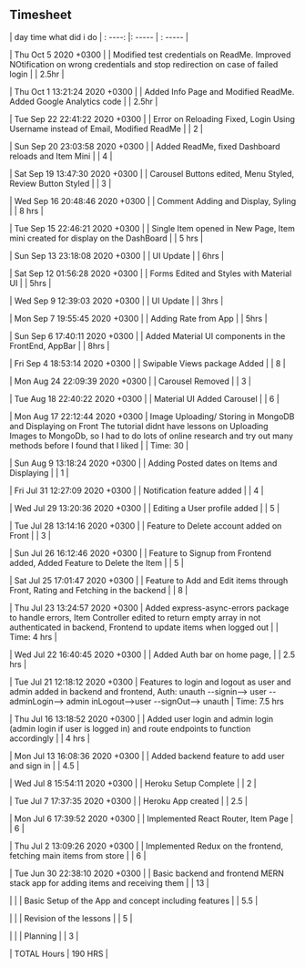 ## Timesheet

| day time what did i do
| : ----: |: ----- | : ----- |

| Thu Oct 5 2020 +0300 |
| Modified test credentials on ReadMe. Improved NOtification on wrong credentials and stop redirection on case of failed login |
| 2.5hr |

| Thu Oct 1 13:21:24 2020 +0300 |
| Added Info Page and Modified ReadMe. Added Google Analytics code |
| 2.5hr |

| Tue Sep 22 22:41:22 2020 +0300 |
| Error on Reloading Fixed, Login Using Username instead of Email, Modified ReadMe |
| 2 |

| Sun Sep 20 23:03:58 2020 +0300 |
| Added ReadMe, fixed Dashboard reloads and Item Mini |
| 4 |

| Sat Sep 19 13:47:30 2020 +0300 |
| Carousel Buttons edited, Menu Styled, Review Button Styled |
| 3 |

| Wed Sep 16 20:48:46 2020 +0300 |
| Comment Adding and Display, Syling |
| 8 hrs |

| Tue Sep 15 22:46:21 2020 +0300 |
| Single Item opened in New Page, Item mini created for display on the DashBoard |
| 5 hrs |

| Sun Sep 13 23:18:08 2020 +0300 |
| UI Update |
| 6hrs |

| Sat Sep 12 01:56:28 2020 +0300 |
| Forms Edited and Styles with Material UI |
| 5hrs |

| Wed Sep 9 12:39:03 2020 +0300 |
| UI Update |
| 3hrs |

| Mon Sep 7 19:55:45 2020 +0300 |
| Adding Rate from App |
| 5hrs |

| Sun Sep 6 17:40:11 2020 +0300 |
| Added Material UI components in the FrontEnd, AppBar |
| 8hrs |

| Fri Sep 4 18:53:14 2020 +0300 |
| Swipable Views package Added |
| 8 |

| Mon Aug 24 22:09:39 2020 +0300 |
| Carousel Removed |
| 3 |

| Tue Aug 18 22:40:22 2020 +0300 |
| Material UI Added Carousel |
| 6 |

| Mon Aug 17 22:12:44 2020 +0300
| Image Uploading/ Storing in MongoDB and Displaying on Front
The tutorial didnt have lessons on Uploading Images to MongoDb, so I had to do lots of online research and try out many methods before I found that I liked |
| Time: 30 |

| Sun Aug 9 13:18:24 2020 +0300 |
| Adding Posted dates on Items and Displaying |
| 1 |

| Fri Jul 31 12:27:09 2020 +0300 |
| Notification feature added |
| 4 |

| Wed Jul 29 13:20:36 2020 +0300 |
| Editing a User profile added |
| 5 |

| Tue Jul 28 13:14:16 2020 +0300 |
| Feature to Delete account added on Front |
| 3 |

| Sun Jul 26 16:12:46 2020 +0300 |
| Feature to Signup from Frontend added, Added Feature to Delete the Item |
| 5 |

| Sat Jul 25 17:01:47 2020 +0300 |
| Feature to Add and Edit items through Front, Rating and Fetching in the backend |
| 8 |

| Thu Jul 23 13:24:57 2020 +0300
| Added express-async-errors package to handle errors, Item Controller edited to return empty array in not authenticated in backend, Frontend to update items when logged out |
| Time: 4 hrs |

| Wed Jul 22 16:40:45 2020 +0300 |
| Added Auth bar on home page, |
| 2.5 hrs |

| Tue Jul 21 12:18:12 2020 +0300
| Features to login and logout as user and admin added in backend and frontend, Auth: unauth --signin--> user --adminLogin--> admin inLogout-->user --signOut--> unauth |
Time: 7.5 hrs

| Thu Jul 16 13:18:52 2020 +0300 |
| Added user login and admin login (admin login if user is logged in) and route endpoints to function accordingly |
| 4 hrs |

| Mon Jul 13 16:08:36 2020 +0300 |
| Added backend feature to add user and sign in |
| 4.5 |

| Wed Jul 8 15:54:11 2020 +0300 |
| Heroku Setup Complete |
| 2 |

| Tue Jul 7 17:37:35 2020 +0300 |
| Heroku App created |
| 2.5 |

| Mon Jul 6 17:39:52 2020 +0300 |
| Implemented React Router, Item Page |
| 6 |

| Thu Jul 2 13:09:26 2020 +0300 |
| Implemented Redux on the frontend, fetching main items from store |
| 6 |

| Tue Jun 30 22:38:10 2020 +0300 |
| Basic backend and frontend MERN stack app for adding items and receiving them |
| 13 |

| |
| Basic Setup of the App and concept including features |
| 5.5 |

| |
| Revision of the lessons |
| 5 |

| |
| Planning |
| 3 |

| TOTAL Hours | 190 HRS |

